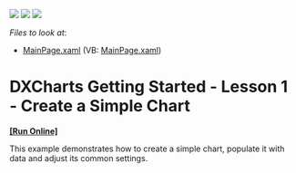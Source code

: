 <!-- default badges list -->
![](https://img.shields.io/endpoint?url=https://codecentral.devexpress.com/api/v1/VersionRange/128567320/11.1.6%2B)
[![](https://img.shields.io/badge/Open_in_DevExpress_Support_Center-FF7200?style=flat-square&logo=DevExpress&logoColor=white)](https://supportcenter.devexpress.com/ticket/details/E3443)
[![](https://img.shields.io/badge/📖_How_to_use_DevExpress_Examples-e9f6fc?style=flat-square)](https://docs.devexpress.com/GeneralInformation/403183)
<!-- default badges end -->
<!-- default file list -->
*Files to look at*:

* [MainPage.xaml](./CS/SilverlightApplication1/MainPage.xaml) (VB: [MainPage.xaml](./VB/SilverlightApplication1/MainPage.xaml))
<!-- default file list end -->
# DXCharts Getting Started - Lesson 1 - Create a Simple Chart
<!-- run online -->
**[[Run Online]](https://codecentral.devexpress.com/e3443)**
<!-- run online end -->


<p>This example demonstrates how to create a simple chart, populate it with data and adjust its common settings.</p>

<br/>


